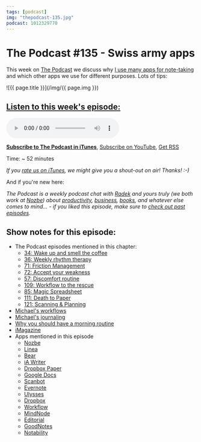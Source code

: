 ```yaml
---
tags: [podcast]
img: "thepodcast-135.jpg"
podcast: 1012329770
---
```


# The Podcast #135 - Swiss army apps

This week on [The Podcast][p] we discuss why [I use many apps for note-taking](https://sliwinski.com/workflows) and which other apps we use for different purposes. Lots of tips:

<!--More-->

![{{ page.title }}](/img/{{ page.img }})

## [Listen to this week's episode:][e]

<audio controls>
<source src="https://files.nozbe.com/podcast/135.mp3" type="audio/mpeg">
</audio>

**[Subscribe to The Podcast in iTunes][i]**, [Subscribe on YouTube][y], [Get RSS][rss]

Time: ~ 52 minutes

*If you [rate us on iTunes][i], we might give you a shout-out on air! Thanks! :-)*

And if you're new here:

*The Podcast is a weekly podcast chat with [Radek][r] and yours truly (we both work at [Nozbe][n]) about [productivity](/productivity), [business](/business), [books](/books), and whatever else comes to mind… - if you liked this episode, make sure to [check out past episodes](/podcast).*

## Show notes for this episode:

  * The Podcast episodes mentioned in this chapter:
    * [34: Wake up and smell the coffee](http://thepodcast.fm/episodes/34)
    * [36: Weekly rhythm therapy](http://thepodcast.fm/episodes/36)
    * [71: Friction Management](http://thepodcast.fm/71)
    * [72: Accept your weakness](http://thepodcast.fm/72)
    * [57: Discomfort routine](http://thepodcast.fm/episodes/57)
    * [109: Workflow to the rescue](http://thepodcast.fm/episodes/109)
    * [85: Magic Spreadsheet](http://thepodcast.fm/85)
    * [111: Death to Paper](http://thepodcast.fm/111)
    * [121: ](https://thepodcast.fm/121)[Scanning & Planning](https://thepodcast.fm/episodes/121)
  * [Michael's workflows](https://sliwinski.com/workflows/)
  * [Michael's journaling](https://sliwinski.com/journal/)
  * [Why you should have a morning routine](https://sliwinski.com/productivemag-33/)
  * [iMagazine](https://imagazine.pl/)
  * Apps mentioned in this episode
    * [Nozbe](https://nozbe.com/)
    * [Linea](https://linea-app.com/)
    * [Bear](http://www.bear-writer.com/)
    * [iA Writer](https://ia.net/writer/)
    * [Dropbox Paper](https://www.dropbox.com/paper)
    * [Google Docs](https://docs.google.com/)
    * [Scanbot](https://scanbot.io/en/index.html)
    * [Evernote](https://evernote.com/)
    * [Ulysses](https://ulyssesapp.com/)
    * [Dropbox](https://www.dropbox.com/)
    * [Workflow](https://workflow.is/)
    * [MindNode](https://mindnode.com/)
    * [Editorial](http://omz-software.com/editorial/)
    * [GoodNotes](http://www.goodnotesapp.com/)
    * [Notability](http://gingerlabs.com/)

[y]: https://michael.gratis/thepodcastyt
[rss]: http://thepodcast.fm/episodes?format=RSS
[e]: http://thepodcast.fm/episodes/135

[p]: https://michael.gratis/thepodcastfm
[n]: https://nozbe.com/?a=mike
[r]: https://michael.gratis/radex
[i]: https://michael.gratis/thepodcast
[o]: https://michael.gratis/ipadonly

